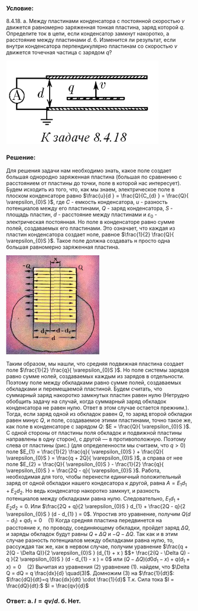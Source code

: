 ###  Условие: 

$8.4.18.$ а. Между пластинами конденсатора с постоянной скоростью $v$ движется равномерно заряженная тонкая пластина, заряд которой $q$. Определите ток в цепи, если конденсатор замкнут накоротко, а расстояние между пластинами $d$. б. Изменится ли результат, если внутри конденсатора перпендикулярно пластинам со скоростью $v$ движется точечная частица с зарядом $q$? 

![|413x226, 67%](../../img/8.4.18/statement.png) 

###  Решение: 

Для решения задачи нам необходимо знать, какое поле создает большая однородно заряженная пластина (большая по сравнению с расстоянием от пластины до точки, поле в которой нас интересует). Будем исходить из того, что, как мы знаем, электрическое поле в плоском конденсаторе равно $\frac{u}{d } = \frac{Q}{C_{d} } = \frac{Q}{ \varepsilon_{0}S }$, где $C$ - емкость конденсатора, $u$ - разность потенциалов между его пластинами, $Q$ - заряд конденсатора, $S$ - площадь пластин, $d$ - расстояние между пластинами и $\varepsilon_{0}$ - электрическая постоянная. Но поле в конденсаторе равно сумме полей, создаваемых его пластинами. Это означает, что каждая из пластин конденсатора создает ноле, равное $\frac{1}{2} \frac{Q}{ \varepsilon_{0}S }$. Такое поле должна создавать н просто одна большая равномерно заряженная пластина. 

![|252x268, 67%](../../img/8.4.18/sol.png) 

Таким образом, мы нашли, что средняя подвижная пластина создает поле $\frac{1}{2} \frac{q}{ \varepsilon_{0}S }$. Но поле системы зарядов равно сумме нолей, создаваемых каждым из зарядов в отдельности. Поэтому поле между обкладками равно сумме полей, создаваемых обкладками и перемещаемой пластиной. Будем считать, что суммарный заряд накоротко замкнутых пластин равен нулю (Нетрудно обобщить задачу на случай, когда суммарный заряд обкладок конденсатора не равен нулю. Ответ в этом случае остается прежним.). Тогда, если заряд одной из обкладок равен $Q$, то заряд второй обкладки равен минус $Q$, и поле, создаваемое этими пластинами, точно такое же, как поле в конденсаторе с зарядом $Q$: $E = \frac{Q}{ \varepsilon_{0}S }$. С одной стороны от пластины поля обкладок и подвижной пластины направлены в одну сторон), с другой — в противоположную. Поэтому слева от пластины (рис.) (для определенности мы считаем, что $q>0$) поле $E_{1} = \frac{1}{2} \frac{q}{ \varepsilon_{0}S } + \frac{Q}{ \varepsilon_{0}S } = \frac{q + 2Q}{ \varepsilon_{0}S }$, а справа от нее поле $E_{2} = \frac{Q}{ \varepsilon_{0}S } - \frac{1}{2} \frac{q}{ \varepsilon_{0}S } = \frac{2Q - q}{ \varepsilon_{0}S }$. Работа, необходимая для того, чтобы перенести единичный положительный заряд от одной обкладки нашего кондесатора к другой, равна $A = E_{1}d_{1} + E_{2}d_{2}$. Но ведь конденсатор накоротко замкнут, и разность потенциалов между обкладками равна нулю. Следовательно, $E_{1}d_{1} + E_{2}d_{2} = 0$. Или $\frac{2Q + q}{2 \varepsilon_{0}S } d_{1} + \frac{2Q - q}{2 \varepsilon_{0}S } (d - d_{1} ) = 0$. Упростив это уравнение, получим $Q(d - d_{1}) + qd_{1} = 0 \quad(1)$ Когда средняя пластина передвинется на расстояние $x$, по проводу, соединяющему обкладки, пройдет заряд $\Delta Q$, и заряды обкладок будут равны $Q+ΔQ$ и $−Q−ΔQ$. Так как и в этим случае разность потенциалов между обкладками равна нулю, то, рассуждая так же, как в нервом случае, получим уравнение $\frac{q + 2(Q - \Delta Q)}{2 \varepsilon_{0}S } (d_{1} + x ) $$+ \frac{2(Q - \Delta Q) - q }{2 \varepsilon_{0}S } (d - d_{1} - x ) = 0$ или $(Q - \Delta Q)(d 0 d_{1} - x) + q(d_{1} + x) = 0 \quad(2)$ Вычитая из уравнения $(2)$ уравнение $(1)$. найдем, что $\Delta Q = dQ = q \frac{dx}{d} \quad(3)$. Домножим $(3)$ на $\frac{1}{dt}$: $\frac{dQ}{dt}=q \frac{dx}{dt} \cdot \frac{1}{d}$ Т.к. Сила тока $I = \frac{dQ}{dt}:$ $I = \frac{qv}{d}$ 

###  Ответ: а. $I = qv/d$. б. Нет. 
